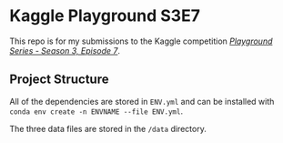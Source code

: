 # Kaggle Playground S3E7

This repo is for my submissions to the Kaggle competition [*Playground Series - Season 3, Episode 7*](https://www.kaggle.com/competitions/playground-series-s3e7/data).

## Project Structure
All of the dependencies are stored in `ENV.yml` and can be installed with `conda env create -n ENVNAME --file ENV.yml`.

The three data files are stored in the `/data` directory.

